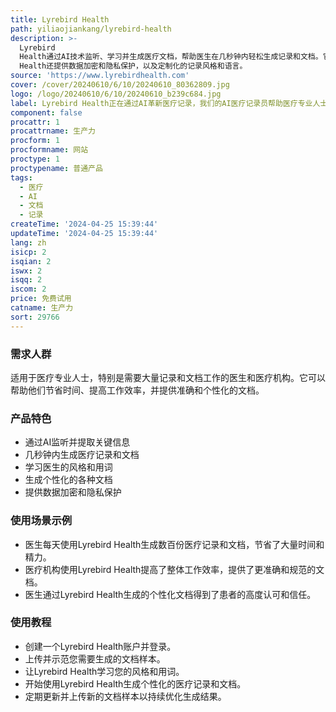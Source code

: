 ```yaml
---
title: Lyrebird Health
path: yiliaojiankang/lyrebird-health
description: >-
  Lyrebird
  Health通过AI技术监听、学习并生成医疗文档，帮助医生在几秒钟内轻松生成记录和文档。它可以学习医生的风格和用词，并根据需要生成各种文档。Lyrebird
  Health还提供数据加密和隐私保护，以及定制化的记录风格和语言。
source: 'https://www.lyrebirdhealth.com'
cover: /cover/20240610/6/10/20240610_80362809.jpg
logo: /logo/20240610/6/10/20240610_b239c684.jpg
label: Lyrebird Health正在通过AI革新医疗记录，我们的AI医疗记录员帮助医疗专业人士节省时间并改善患者护理。
component: false
procattr: 1
procattrname: 生产力
procform: 1
procformname: 网站
proctype: 1
proctypename: 普通产品
tags:
  - 医疗
  - AI
  - 文档
  - 记录
createTime: '2024-04-25 15:39:44'
updateTime: '2024-04-25 15:39:44'
lang: zh
isicp: 2
isqian: 2
iswx: 2
isqq: 2
iscom: 2
price: 免费试用
catname: 生产力
sort: 29766
---
```




### 需求人群
适用于医疗专业人士，特别是需要大量记录和文档工作的医生和医疗机构。它可以帮助他们节省时间、提高工作效率，并提供准确和个性化的文档。

### 产品特色
* 通过AI监听并提取关键信息
* 几秒钟内生成医疗记录和文档
* 学习医生的风格和用词
* 生成个性化的各种文档
* 提供数据加密和隐私保护

### 使用场景示例
* 医生每天使用Lyrebird Health生成数百份医疗记录和文档，节省了大量时间和精力。
* 医疗机构使用Lyrebird Health提高了整体工作效率，提供了更准确和规范的文档。
* 医生通过Lyrebird Health生成的个性化文档得到了患者的高度认可和信任。

### 使用教程
* 创建一个Lyrebird Health账户并登录。
* 上传并示范您需要生成的文档样本。
* 让Lyrebird Health学习您的风格和用词。
* 开始使用Lyrebird Health生成个性化的医疗记录和文档。
* 定期更新并上传新的文档样本以持续优化生成结果。

  
